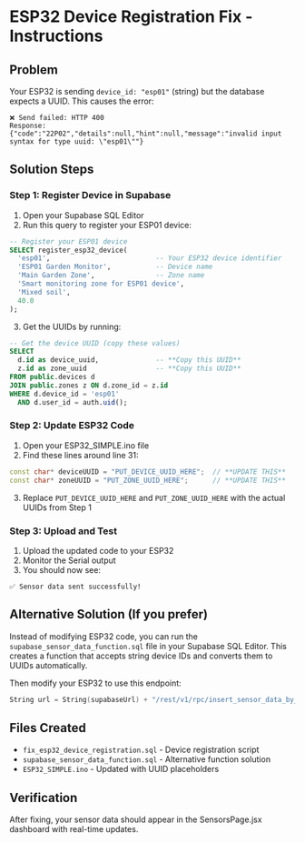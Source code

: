 # ESP32 Device Registration Fix - Instructions

## Problem
Your ESP32 is sending `device_id: "esp01"` (string) but the database expects a UUID. This causes the error:
```
❌ Send failed: HTTP 400
Response: {"code":"22P02","details":null,"hint":null,"message":"invalid input syntax for type uuid: \"esp01\""}
```

## Solution Steps

### Step 1: Register Device in Supabase
1. Open your Supabase SQL Editor
2. Run this query to register your ESP01 device:

```sql
-- Register your ESP01 device
SELECT register_esp32_device(
  'esp01',                          -- Your ESP32 device identifier
  'ESP01 Garden Monitor',           -- Device name
  'Main Garden Zone',               -- Zone name
  'Smart monitoring zone for ESP01 device',
  'Mixed soil',
  40.0
);
```

3. Get the UUIDs by running:
```sql
-- Get the device UUID (copy these values)
SELECT 
  d.id as device_uuid,              -- **Copy this UUID**
  z.id as zone_uuid                 -- **Copy this UUID**
FROM public.devices d
JOIN public.zones z ON d.zone_id = z.id
WHERE d.device_id = 'esp01'
  AND d.user_id = auth.uid();
```

### Step 2: Update ESP32 Code
1. Open your ESP32_SIMPLE.ino file
2. Find these lines around line 31:
```cpp
const char* deviceUUID = "PUT_DEVICE_UUID_HERE";  // **UPDATE THIS**
const char* zoneUUID = "PUT_ZONE_UUID_HERE";      // **UPDATE THIS**
```

3. Replace `PUT_DEVICE_UUID_HERE` and `PUT_ZONE_UUID_HERE` with the actual UUIDs from Step 1

### Step 3: Upload and Test
1. Upload the updated code to your ESP32
2. Monitor the Serial output
3. You should now see:
```
✅ Sensor data sent successfully!
```

## Alternative Solution (If you prefer)
Instead of modifying ESP32 code, you can run the `supabase_sensor_data_function.sql` file in your Supabase SQL Editor. This creates a function that accepts string device IDs and converts them to UUIDs automatically.

Then modify your ESP32 to use this endpoint:
```cpp
String url = String(supabaseUrl) + "/rest/v1/rpc/insert_sensor_data_by_device_string";
```

## Files Created
- `fix_esp32_device_registration.sql` - Device registration script
- `supabase_sensor_data_function.sql` - Alternative function solution
- `ESP32_SIMPLE.ino` - Updated with UUID placeholders

## Verification
After fixing, your sensor data should appear in the SensorsPage.jsx dashboard with real-time updates.